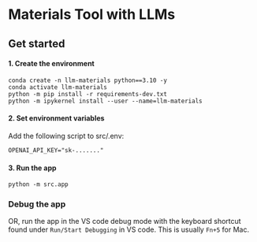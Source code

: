 # Materials Tool with LLMs

## Get started

#### 1. Create the environment
```
conda create -n llm-materials python==3.10 -y
conda activate llm-materials
python -m pip install -r requirements-dev.txt
python -m ipykernel install --user --name=llm-materials
```

#### 2. Set environment variables
Add the following script to src/.env:

```
OPENAI_API_KEY="sk-......."
```

#### 3. Run the app

```
python -m src.app
```

### Debug the app
OR, run the app in the VS code debug mode with the keyboard shortcut found under `Run/Start Debugging` in VS code. 
This is usually `Fn+5` for Mac.